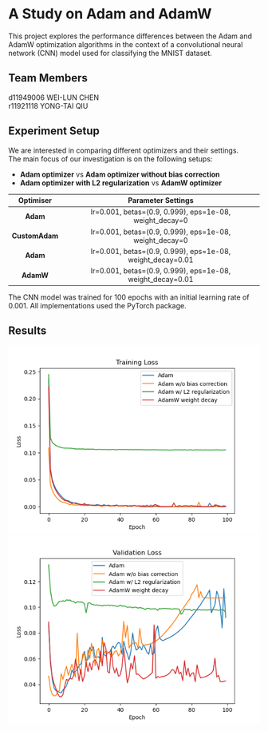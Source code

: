 # A Study on Adam and AdamW

This project explores the performance differences between the Adam and AdamW optimization algorithms in the context of a convolutional neural network (CNN) model used for classifying the MNIST dataset.

## Team Members

d11949006 WEI-LUN CHEN  
r11921118 YONG-TAI QIU  

## Experiment Setup

We are interested in comparing different optimizers and their settings.  
The main focus of our investigation is on the following setups:

+ **Adam optimizer** vs **Adam optimizer without bias correction**
+ **Adam optimizer with L2 regularization** vs **AdamW optimizer**

|   Optimiser    |                     Parameter Settings                     |
| :------------: | :--------------------------------------------------------: |
|    **Adam**    |  lr=0.001, betas=(0.9, 0.999), eps=1e-08, weight_decay=0   |
| **CustomAdam** |  lr=0.001, betas=(0.9, 0.999), eps=1e-08, weight_decay=0   |
|    **Adam**    | lr=0.001, betas=(0.9, 0.999), eps=1e-08, weight_decay=0.01 |
|   **AdamW**    | lr=0.001, betas=(0.9, 0.999), eps=1e-08, weight_decay=0.01 |

The CNN model was trained for 100 epochs with an initial learning rate of 0.001.
All implementations used the PyTorch package.

## Results

![Training Loss](/assets/training_loss.png)
![Validation Loss](/assets/validation_loss.png)
